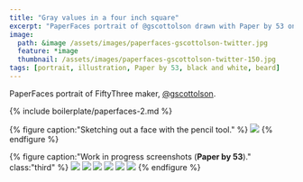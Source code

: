 ```yaml
---
title: "Gray values in a four inch square"
excerpt: "PaperFaces portrait of @gscottolson drawn with Paper by 53 on an iPad."
image: 
  path: &image /assets/images/paperfaces-gscottolson-twitter.jpg 
  feature: *image
  thumbnail: /assets/images/paperfaces-gscottolson-twitter-150.jpg
tags: [portrait, illustration, Paper by 53, black and white, beard]
---
```


PaperFaces portrait of FiftyThree maker, [@gscottolson](https://twitter.com/gscottolson).

{% include boilerplate/paperfaces-2.md %}

{% figure caption:"Sketching out a face with the pencil tool." %}
[![](/assets/images/paperfaces-gscottolson-process-1-750.jpg)](/assets/images/paperfaces-gscottolson-process-1-lg.jpg)
{% endfigure %}

{% figure caption:"Work in progress screenshots (**Paper by 53**)." class:"third" %}
[![](/assets/images/paperfaces-gscottolson-process-2-600.jpg)](/assets/images/paperfaces-gscottolson-process-2-lg.jpg)
[![](/assets/images/paperfaces-gscottolson-process-3-600.jpg)](/assets/images/paperfaces-gscottolson-process-3-lg.jpg)
[![](/assets/images/paperfaces-gscottolson-process-4-600.jpg)](/assets/images/paperfaces-gscottolson-process-4-lg.jpg)
[![](/assets/images/paperfaces-gscottolson-process-5-600.jpg)](/assets/images/paperfaces-gscottolson-process-5-lg.jpg)
[![](/assets/images/paperfaces-gscottolson-process-6-600.jpg)](/assets/images/paperfaces-gscottolson-process-6-lg.jpg)
[![](/assets/images/paperfaces-gscottolson-process-7-600.jpg)](/assets/images/paperfaces-gscottolson-process-7-lg.jpg)
{% endfigure %}
